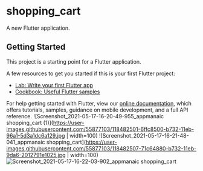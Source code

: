 # shopping_cart

A new Flutter application.

## Getting Started

This project is a starting point for a Flutter application.

A few resources to get you started if this is your first Flutter project:

- [Lab: Write your first Flutter app](https://flutter.dev/docs/get-started/codelab)
- [Cookbook: Useful Flutter samples](https://flutter.dev/docs/cookbook)

For help getting started with Flutter, view our
[online documentation](https://flutter.dev/docs), which offers tutorials,
samples, guidance on mobile development, and a full API reference.
![Screenshot_2021-05-17-16-20-49-955_appmanaic shopping_cart (1)](https://user-images.githubusercontent.com/55877103/118482501-6ffc8500-b732-11eb-96a1-5d3a1dc6a129.jpg | width=100)
![Screenshot_2021-05-17-16-21-48-041_appmanaic shopping_cart](https://user-images.githubusercontent.com/55877103/118482507-71c64880-b732-11eb-9da6-2012791e1025.jpg | width=100)
![Screenshot_2021-05-17-16-22-03-902_appmanaic shopping_cart](https://user-images.githubusercontent.com/55877103/118482519-7428a280-b732-11eb-9c2a-0b991c2fdbe6.jpg)
